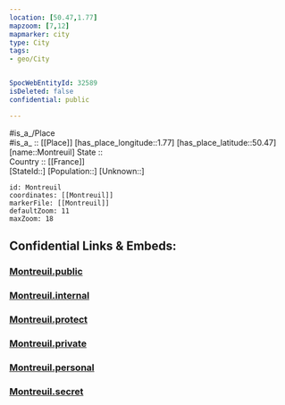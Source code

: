 ```yaml
---
location: [50.47,1.77] 
mapzoom: [7,12] 
mapmarker: city 
type: City
tags:
- geo/City


SpocWebEntityId: 32589
isDeleted: false
confidential: public

---
```

#is_a_/Place  
#is_a_ :: [[Place]] 
[has_place_longitude::1.77] 
[has_place_latitude::50.47] 
[name::Montreuil] 
State ::  
Country :: [[France]]  
[StateId::] 
[Population::] 
[Unknown::] 


```leaflet
id: Montreuil
coordinates: [[Montreuil]] 
markerFile: [[Montreuil]] 
defaultZoom: 11 
maxZoom: 18
```


## Confidential Links & Embeds: 

### [Montreuil.public](/_public/\Earth\Continent\Europe\Europe~West\France\regions~France\Hauts-de-France\departments~Hauts-de-France\Pas-de-Calais\communes~Pas-de-Calais\Montreuil\cities~MontreuilMontreuil.public.md) 

### [Montreuil.internal](/_internal/\Earth\Continent\Europe\Europe~West\France\regions~France\Hauts-de-France\departments~Hauts-de-France\Pas-de-Calais\communes~Pas-de-Calais\Montreuil\cities~MontreuilMontreuil.internal.md) 

### [Montreuil.protect](/_protect/\Earth\Continent\Europe\Europe~West\France\regions~France\Hauts-de-France\departments~Hauts-de-France\Pas-de-Calais\communes~Pas-de-Calais\Montreuil\cities~MontreuilMontreuil.protect.md) 

### [Montreuil.private](/_private/\Earth\Continent\Europe\Europe~West\France\regions~France\Hauts-de-France\departments~Hauts-de-France\Pas-de-Calais\communes~Pas-de-Calais\Montreuil\cities~MontreuilMontreuil.private.md) 

### [Montreuil.personal](/_personal/\Earth\Continent\Europe\Europe~West\France\regions~France\Hauts-de-France\departments~Hauts-de-France\Pas-de-Calais\communes~Pas-de-Calais\Montreuil\cities~MontreuilMontreuil.personal.md) 

### [Montreuil.secret](/_secret/\Earth\Continent\Europe\Europe~West\France\regions~France\Hauts-de-France\departments~Hauts-de-France\Pas-de-Calais\communes~Pas-de-Calais\Montreuil\cities~MontreuilMontreuil.secret.md)


